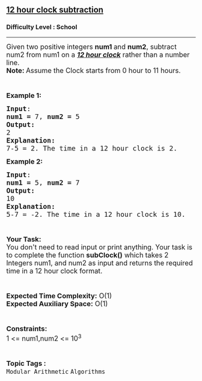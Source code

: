 <h2><a href="https://www.geeksforgeeks.org/problems/12-hour-clock-subtraction1708/1?page=6&difficulty=School&sortBy=submissions">12 hour clock subtraction</a></h2><h3>Difficulty Level : School</h3><hr><div class="problems_problem_content__Xm_eO"><p><span style="font-size:18px">Given two positive integers&nbsp;<strong>num1&nbsp;</strong>and&nbsp;<strong>num2</strong>, subtract num2 from num1 on a&nbsp;<strong><u><em>12 hour clock</em></u></strong> rather than a number line.</span><br>
<span style="font-size:18px"><strong>Note: </strong>Assume the Clock starts from 0 hour to 11 hours.</span></p>

<p>&nbsp;</p>

<p><span style="font-size:18px"><strong>Example 1:</strong></span></p>

<pre><span style="font-size:18px"><strong>Input</strong>:</span>
<span style="font-size:18px"><strong>num1 = </strong>7, <strong>num2 = </strong>5</span>
<span style="font-size:18px"><strong>Output:</strong></span>
<span style="font-size:18px">2</span>
<span style="font-size:18px"><strong>Explanation:</strong></span>
<span style="font-size:18px">7-5 = 2. The time in a 12 hour clock is 2.</span></pre>

<p><span style="font-size:18px"><strong>Example 2:</strong></span></p>

<pre><span style="font-size:18px"><strong>Input</strong>:</span>
<span style="font-size:18px"><strong>num1 = </strong>5, <strong>num2 = </strong>7</span>
<span style="font-size:18px"><strong>Output:</strong></span>
<span style="font-size:18px">10</span>
<span style="font-size:18px"><strong>Explanation:</strong></span>
<span style="font-size:18px">5-7 = -2. The time in a 12 hour clock is 10.</span></pre>

<p>&nbsp;</p>

<p><span style="font-size:18px"><strong>Your Task:</strong><br>
You don't need to read input or print anything. Your task is to complete the function <strong>subClock()</strong> which takes 2 Integers num1, and num2 as input and returns the required time in a 12 hour clock format.</span></p>

<p>&nbsp;</p>

<p><span style="font-size:18px"><strong>Expected Time Complexity:</strong> O(1)<br>
<strong>Expected Auxiliary Space:</strong> O(1)</span></p>

<p>&nbsp;</p>

<p><span style="font-size:18px"><strong>Constraints:</strong></span><br>
<span style="font-size:18px">1 &lt;= num1,num2 &lt;= 10<sup>3</sup></span></p>
</div><br><p><span style=font-size:18px><strong>Topic Tags : </strong><br><code>Modular Arithmetic</code>&nbsp;<code>Algorithms</code>&nbsp;